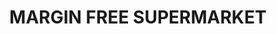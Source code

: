 ---
title: "MARGIN FREE SUPERMARKET"
url: /vadapuram-po-mampad-malappuram/margin-free-supermarket/
shop: supermarket
---